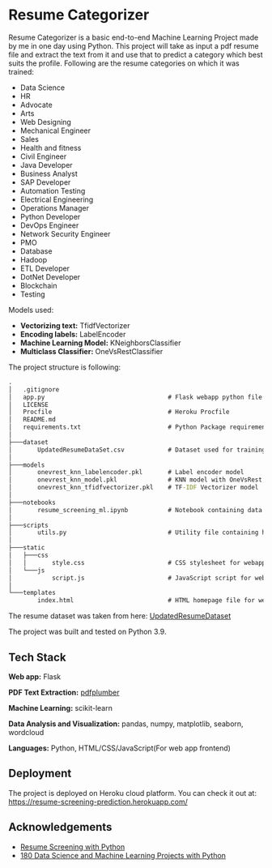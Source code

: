 # Resume Categorizer

Resume Categorizer is a basic end-to-end Machine Learning Project made by me in one day using Python. 
This project will take as input a pdf resume file and extract the text from it and use that to predict a category which best suits the profile. 
Following are the resume categories on which it was trained:
* Data Science
* HR
* Advocate
* Arts
* Web Designing
* Mechanical Engineer
* Sales
* Health and fitness
* Civil Engineer
* Java Developer
* Business Analyst
* SAP Developer
* Automation Testing
* Electrical Engineering
* Operations Manager
* Python Developer
* DevOps Engineer
* Network Security Engineer
* PMO
* Database
* Hadoop
* ETL Developer 
* DotNet Developer
* Blockchain
* Testing

Models used:
    
* **Vectorizing text:** TfidfVectorizer
* **Encoding labels:** LabelEncoder
* **Machine Learning Model:** KNeighborsClassifier
* **Multiclass Classifier:** OneVsRestClassifier

The project structure is following:
```cmd
.
│   .gitignore
│   app.py                                  # Flask webapp python file
│   LICENSE
│   Procfile                                # Heroku Procfile
│   README.md
│   requirements.txt                        # Python Package requirements
│
├───dataset
│       UpdatedResumeDataSet.csv            # Dataset used for training
│
├───models
│       onevrest_knn_labelencoder.pkl       # Label encoder model
│       onevrest_knn_model.pkl              # KNN model with OneVsRest classifier
│       onevrest_knn_tfidfvectorizer.pkl    # TF-IDF Vectorizer model
│
├───notebooks
│       resume_screening_ml.ipynb           # Notebook containing data analysis and visualization with model training
│
├───scripts
│       utils.py                            # Utility file containing helper functions 
│
├───static
│   ├───css
│   │       style.css                       # CSS stylesheet for webapp
│   └───js
│           script.js                       # JavaScript script for webapp
│
└───templates
        index.html                          # HTML homepage file for webapp
```

The resume dataset was taken from here: [UpdatedResumeDataset](https://www.kaggle.com/dhainjeamita/updatedresumedataset/)

The project was built and tested on Python 3.9.
## Tech Stack

**Web app:** Flask

**PDF Text Extraction:** [pdfplumber](https://github.com/jsvine/pdfplumber)

**Machine Learning:** scikit-learn

**Data Analysis and Visualization:** pandas, numpy, matplotlib, seaborn, wordcloud

**Languages:** Python, HTML/CSS/JavaScript(For web app frontend)
## Deployment

The project is deployed on Heroku cloud platform. You can check it out at:
https://resume-screening-prediction.herokuapp.com/

  
## Acknowledgements
 * [Resume Screening with Python](https://thecleverprogrammer.com/2020/12/06/resume-screening-with-python/)
 * [180 Data Science and Machine Learning Projects with Python](https://medium.com/coders-camp/180-data-science-and-machine-learning-projects-with-python-6191bc7b9db9)